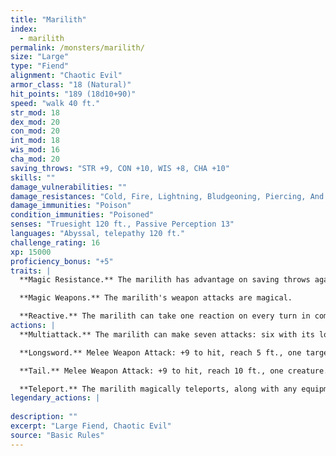 ```yaml
---
title: "Marilith"
index:
  - marilith
permalink: /monsters/marilith/
size: "Large"
type: "Fiend"
alignment: "Chaotic Evil"
armor_class: "18 (Natural)"
hit_points: "189 (18d10+90)"
speed: "walk 40 ft."
str_mod: 18
dex_mod: 20
con_mod: 20
int_mod: 18
wis_mod: 16
cha_mod: 20
saving_throws: "STR +9, CON +10, WIS +8, CHA +10"
skills: ""
damage_vulnerabilities: ""
damage_resistances: "Cold, Fire, Lightning, Bludgeoning, Piercing, And Slashing From Nonmagical Weapons"
damage_immunities: "Poison"
condition_immunities: "Poisoned"
senses: "Truesight 120 ft., Passive Perception 13"
languages: "Abyssal, telepathy 120 ft."
challenge_rating: 16
xp: 15000
proficiency_bonus: "+5"
traits: |
  **Magic Resistance.** The marilith has advantage on saving throws against spells and other magical effects.

  **Magic Weapons.** The marilith's weapon attacks are magical.

  **Reactive.** The marilith can take one reaction on every turn in combat.
actions: |
  **Multiattack.** The marilith can make seven attacks: six with its longswords and one with its tail.

  **Longsword.** Melee Weapon Attack: +9 to hit, reach 5 ft., one target. Hit: 13 (2d8 + 4) slashing damage.

  **Tail.** Melee Weapon Attack: +9 to hit, reach 10 ft., one creature. Hit: 15 (2d10 + 4) bludgeoning damage. If the target is Medium or smaller, it is grappled (escape DC 19). Until this grapple ends, the target is restrained, the marilith can automatically hit the target with its tail, and the marilith can't make tail attacks against other targets.

  **Teleport.** The marilith magically teleports, along with any equipment it is wearing or carrying, up to 120 feet to an unoccupied space it can see.  
legendary_actions: |
  
description: ""
excerpt: "Large Fiend, Chaotic Evil"
source: "Basic Rules"
---
```

